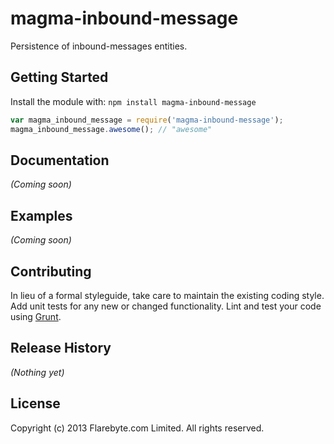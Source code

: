 # magma-inbound-message

Persistence of inbound-messages entities.

## Getting Started
Install the module with: `npm install magma-inbound-message`

```javascript
var magma_inbound_message = require('magma-inbound-message');
magma_inbound_message.awesome(); // "awesome"
```

## Documentation
_(Coming soon)_

## Examples
_(Coming soon)_

## Contributing
In lieu of a formal styleguide, take care to maintain the existing coding style. Add unit tests for any new or changed functionality. Lint and test your code using [Grunt](http://gruntjs.com/).

## Release History
_(Nothing yet)_

## License
Copyright (c) 2013 Flarebyte.com Limited.
All rights reserved.
